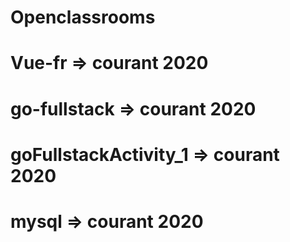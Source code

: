 # Openclassrooms

# Vue-fr => courant 2020
# go-fullstack => courant 2020
# goFullstackActivity_1 => courant 2020
# mysql => courant 2020
